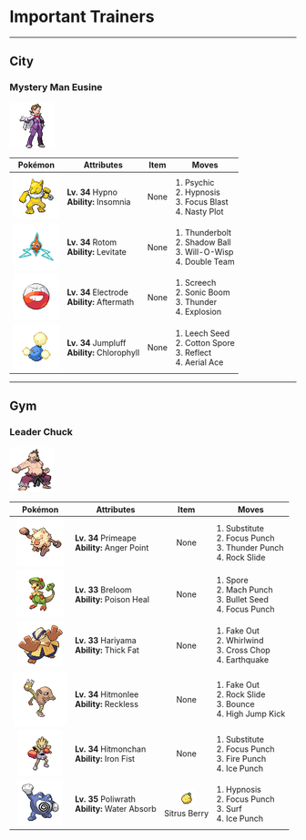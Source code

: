 # Important Trainers


---

## City

### Mystery Man Eusine

![Mystery Man Eusine](../../assets/important_trainers/eusine.png "Mystery Man Eusine")

| Pokémon | Attributes | Item | Moves |
|:-------:|------------|:----:|-------|
| ![Hypno](../../assets/sprites/hypno/front.gif "Hypno") | **Lv. 34** Hypno<br>**Ability:** <span class="tooltip" title="Prevents the Pokémon from falling asleep.">Insomnia</span><br>| None | 1. <span class="tooltip" title="The foe is hit by a strong telekinetic force. It may also reduce the foe’s Sp. Def stat.">Psychic</span><br>2. <span class="tooltip" title="The user employs hypnotic suggestion to make the target fall into a deep sleep.">Hypnosis</span><br>3. <span class="tooltip" title="The user heightens its mental focus and unleashes its power. It may also lower the target’s Sp. Def.">Focus Blast</span><br>4. <span class="tooltip" title="The user stimulates its brain by thinking bad thoughts. It sharply raises the user’s Sp. Atk.">Nasty Plot</span> |
| ![Rotom](../../assets/sprites/rotom/front.gif "Rotom") | **Lv. 34** Rotom<br>**Ability:** <span class="tooltip" title="Gives full immunity to all Ground-type moves.">Levitate</span><br>| None | 1. <span class="tooltip" title="A strong electric blast is loosed at the foe. It may also leave the foe paralyzed.">Thunderbolt</span><br>2. <span class="tooltip" title="The user hurls a shadowy blob at the foe. It may also lower the foe’s Sp. Def stat.">Shadow Ball</span><br>3. <span class="tooltip" title="The user shoots a sinister, bluish white flame at the foe to inflict a burn. ">Will-O-Wisp</span><br>4. <span class="tooltip" title="By moving rapidly, the user makes illusory copies of itself to raise its evasiveness. ">Double Team</span> |
| ![Electrode](../../assets/sprites/electrode/front.gif "Electrode") | **Lv. 34** Electrode<br>**Ability:** <span class="tooltip" title="Damages the foe landing the finishing hit.">Aftermath</span><br>| None | 1. <span class="tooltip" title="An earsplitting screech is emitted to sharply reduce the foe’s Defense stat. ">Screech</span><br>2. <span class="tooltip" title="The foe is hit with a destructive shock wave that always inflicts 20 HP damage. ">Sonic Boom</span><br>3. <span class="tooltip" title="A wicked thunderbolt is dropped on the foe to inflict damage. It may also leave the target paralyzed.">Thunder</span><br>4. <span class="tooltip" title="The user explodes to inflict damage on all Pokémon in battle. The user faints upon using this move.">Explosion</span> |
| ![Jumpluff](../../assets/sprites/jumpluff/front.gif "Jumpluff") | **Lv. 34** Jumpluff<br>**Ability:** <span class="tooltip" title="Boosts the Pokémon’s Speed in sunshine.">Chlorophyll</span><br>| None | 1. <span class="tooltip" title="A seed is planted on the foe. It steals some HP from the foe to heal the user on every turn.">Leech Seed</span><br>2. <span class="tooltip" title="The user releases cottonlike spores that cling to the foe, sharply reducing its Speed stat.">Cotton Spore</span><br>3. <span class="tooltip" title="A wondrous wall of light is put up to suppress damage from physical attacks for five turns.">Reflect</span><br>4. <span class="tooltip" title="The user confounds the foe with speed, then slashes. The attack lands without fail.">Aerial Ace</span> |



---

## Gym

### Leader Chuck

![Leader Chuck](../../assets/important_trainers/chuck.png "Leader Chuck")

| Pokémon | Attributes | Item | Moves |
|:-------:|------------|:----:|-------|
| ![Primeape](../../assets/sprites/primeape/front.gif "Primeape") | **Lv. 34** Primeape<br>**Ability:** <span class="tooltip" title="Raises Attack upon taking a critical hit.">Anger Point</span><br>| None | 1. <span class="tooltip" title="The user makes a copy of itself using some of its HP. The copy serves as the user’s decoy.">Substitute</span><br>2. <span class="tooltip" title="The user focuses its mind before launching a punch. It will fail if the user is hit before it is used.">Focus Punch</span><br>3. <span class="tooltip" title="The foe is punched with an electrified fist. It may leave the target with paralysis.">Thunder Punch</span><br>4. <span class="tooltip" title="Large boulders are hurled at the foe to inflict damage. It may also make the target flinch.">Rock Slide</span> |
| ![Breloom](../../assets/sprites/breloom/front.gif "Breloom") | **Lv. 33** Breloom<br>**Ability:** <span class="tooltip" title="Restores HP if the Pokémon is poisoned.">Poison Heal</span><br>| None | 1. <span class="tooltip" title="The user scatters bursts of spores that induce sleep.  ">Spore</span><br>2. <span class="tooltip" title="The user throws a punch at blinding speed. It is certain to strike first.">Mach Punch</span><br>3. <span class="tooltip" title="The user forcefully shoots seeds at the foe. Two to five seeds are shot in rapid succession.">Bullet Seed</span><br>4. <span class="tooltip" title="The user focuses its mind before launching a punch. It will fail if the user is hit before it is used.">Focus Punch</span> |
| ![Hariyama](../../assets/sprites/hariyama/front.gif "Hariyama") | **Lv. 33** Hariyama<br>**Ability:** <span class="tooltip" title="Ups resistance to Fire-​ and Ice-type moves.">Thick Fat</span><br>| None | 1. <span class="tooltip" title="An attack that hits first and makes the target flinch. It only works the first turn the user is in battle.">Fake Out</span><br>2. <span class="tooltip" title="The foe is blown away, to be replaced by another Pokémon in its party. In the wild, the battle ends.">Whirlwind</span><br>3. <span class="tooltip" title="The user delivers a double chop with its forearms crossed. It has a high critical-hit ratio.">Cross Chop</span><br>4. <span class="tooltip" title="The user sets off an earthquake that hits all the Pokémon in the battle. ">Earthquake</span> |
| ![Hitmonlee](../../assets/sprites/hitmonlee/front.gif "Hitmonlee") | **Lv. 34** Hitmonlee<br>**Ability:** <span class="tooltip" title="Powers up moves that have recoil damage.">Reckless</span><br>| None | 1. <span class="tooltip" title="An attack that hits first and makes the target flinch. It only works the first turn the user is in battle.">Fake Out</span><br>2. <span class="tooltip" title="Large boulders are hurled at the foe to inflict damage. It may also make the target flinch.">Rock Slide</span><br>3. <span class="tooltip" title="The user bounces up high, then drops on the foe on the second turn. It may also paralyze the foe.">Bounce</span><br>4. <span class="tooltip" title="The foe is attacked with a knee kick from a jump. If it misses, the user is hurt instead.">High Jump Kick</span> |
| ![Hitmonchan](../../assets/sprites/hitmonchan/front.gif "Hitmonchan") | **Lv. 34** Hitmonchan<br>**Ability:** <span class="tooltip" title="Boosts the power of punching moves.">Iron Fist</span><br>| None | 1. <span class="tooltip" title="The user makes a copy of itself using some of its HP. The copy serves as the user’s decoy.">Substitute</span><br>2. <span class="tooltip" title="The user focuses its mind before launching a punch. It will fail if the user is hit before it is used.">Focus Punch</span><br>3. <span class="tooltip" title="The foe is punched with a fiery fist. It may leave the target with a burn. ">Fire Punch</span><br>4. <span class="tooltip" title="The foe is punched with an icy fist. It may leave the target frozen. ">Ice Punch</span> |
| ![Poliwrath](../../assets/sprites/poliwrath/front.gif "Poliwrath") | **Lv. 35** Poliwrath<br>**Ability:** <span class="tooltip" title="Restores HP if hit by a Water-type move.">Water Absorb</span><br>| ![Sitrus Berry](../../assets/items/sitrus_berry.png "Sitrus Berry")<br><span class="tooltip" title="It may be used or held by a Pokémon to heal the user’s HP a little.">Sitrus Berry</span> | 1. <span class="tooltip" title="The user employs hypnotic suggestion to make the target fall into a deep sleep.">Hypnosis</span><br>2. <span class="tooltip" title="The user focuses its mind before launching a punch. It will fail if the user is hit before it is used.">Focus Punch</span><br>3. <span class="tooltip" title="It swamps the entire battlefield with a giant wave. It can also be used for crossing water.">Surf</span><br>4. <span class="tooltip" title="The foe is punched with an icy fist. It may leave the target frozen. ">Ice Punch</span> |


